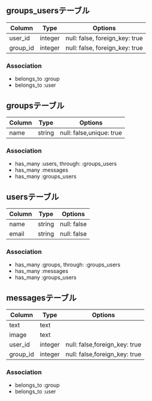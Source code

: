 
## groups_usersテーブル

|Column|Type|Options|
|------|----|-------|
|user_id|integer|null: false, foreign_key: true|
|group_id|integer|null: false, foreign_key: true|

### Association
- belongs_to :group
- belongs_to :user

## groupsテーブル

|Column|Type|Options|
|------|----|-------|
|name|string|null: false,unique: true|

### Association
- has_many :users, through: :groups_users
- has_many :messages
- has_many :groups_users

## usersテーブル

|Column|Type|Options|
|------|----|-------|
|name|string|null: false|
|email|string|null: false|

### Association
- has_many :groups, through: :groups_users
- has_many :messages
- has_many :groups_users

## messagesテーブル

|Column|Type|Options|
|------|----|-------|
|text|text||
|image|text||
|user_id|integer|null: false,foreign_key: true|
|group_id|integer|null: false,foreign_key: true|

### Association
- belongs_to :group
- belongs_to :user
